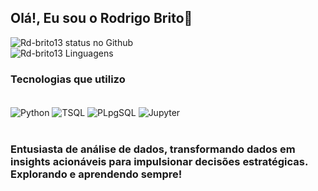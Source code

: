 ## Olá!, Eu sou o Rodrigo Brito👋  

   
   ![Rd-brito13 status no Github](https://github-readme-stats.vercel.app/api?username=Rd-Brito13&show_icons=true&theme=highcontrast)
   <br>
   ![Rd-brito13 Linguagens](https://github-readme-stats.vercel.app/api/top-langs/?username=Rd-brito13&hide_progress=true&theme=highcontrast)

   ### Tecnologias que utilizo
<div style="display: inline_block"><br>
   
  <img align="center" alt="Python"  src="https://img.shields.io/badge/Python-3776AB?style=for-the-badge&logo=python&logoColor=white">
  <img align="center" alt="TSQL"  src="https://img.shields.io/badge/Microsoft_SQL_Server-CC2927?style=for-the-badge&logo=microsoft-sql-server&logoColor=white">
  <img align="center" alt="PLpgSQL"  src="https://img.shields.io/badge/PostgreSQL-316192?style=for-the-badge&logo=postgresql&logoColor=white">
  <img align="center" alt="Jupyter"  src="https://img.shields.io/badge/Made%20with-Jupyter-orange?style=for-the-badge&logo=Jupyter">
 
          
          
</div>
 <br>
 
  ### Entusiasta de análise de dados, transformando dados em insights acionáveis para impulsionar decisões estratégicas. Explorando e aprendendo sempre! 
